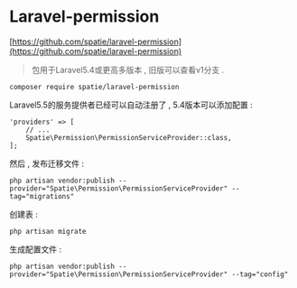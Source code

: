 # Laravel-permission

[https://github.com/spatie/laravel-permission](https://github.com/spatie/laravel-permission)

> 包用于Laravel5.4或更高多版本 , 旧版可以查看v1分支 .

```
composer require spatie/laravel-permission
```

Laravel5.5的服务提供者已经可以自动注册了 , 5.4版本可以添加配置 :

```
'providers' => [
    // ...
    Spatie\Permission\PermissionServiceProvider::class,
];
```

然后 , 发布迁移文件 :

```
php artisan vendor:publish --provider="Spatie\Permission\PermissionServiceProvider" --tag="migrations"
```

创建表 : 

```
php artisan migrate
```

生成配置文件 : 

```
php artisan vendor:publish --provider="Spatie\Permission\PermissionServiceProvider" --tag="config"
```



